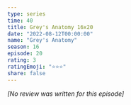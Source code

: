 ```yaml
---
type: series
time: 40
title: Grey's Anatomy 16x20
date: "2022-08-12T00:00:00"
name: "Grey's Anatomy"
season: 16
episode: 20
rating: 3
ratingEmoji: "⭐️⭐️⭐️"
share: false
---
```


*[No review was written for this episode]*